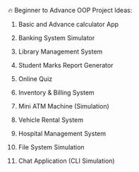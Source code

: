 🔥 Beginner to Advance OOP Project Ideas:

1. Basic and Advance calculator App

2. Banking System Simulator

3. Library Management System

4. Student Marks Report Generator

5. Online Quiz

6. Inventory & Billing System

7. Mini ATM Machine (Simulation)

8. Vehicle Rental System

9. Hospital Management System

10. File System Simulation

11. Chat Application (CLI Simulation)
